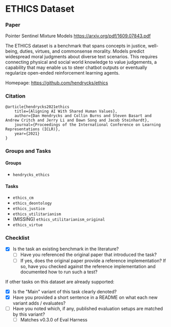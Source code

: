 # ETHICS Dataset

### Paper

Pointer Sentinel Mixture Models
https://arxiv.org/pdf/1609.07843.pdf

The ETHICS dataset is a benchmark that spans concepts in justice, well-being,
duties, virtues, and commonsense morality. Models predict widespread moral
judgments about diverse text scenarios. This requires connecting physical and
social world knowledge to value judgements, a capability that may enable us
to steer chatbot outputs or eventually regularize open-ended reinforcement
learning agents.

Homepage: https://github.com/hendrycks/ethics

### Citation

```
@article{hendrycks2021ethics
    title={Aligning AI With Shared Human Values},
    author={Dan Hendrycks and Collin Burns and Steven Basart and Andrew Critch and Jerry Li and Dawn Song and Jacob Steinhardt},
    journal={Proceedings of the International Conference on Learning Representations (ICLR)},
    year={2021}
}
```

### Groups and Tasks

#### Groups

- `hendrycks_ethics`

#### Tasks

* `ethics_cm`
* `ethics_deontology`
* `ethics_justice`
* `ethics_utilitarianism`
* (MISSING) `ethics_utilitarianism_original`
* `ethics_virtue`

### Checklist

* [x] Is the task an existing benchmark in the literature?
    * [ ] Have you referenced the original paper that introduced the task?
    * [ ] If yes, does the original paper provide a reference implementation? If so, have you checked against the reference implementation and documented how to run such a test?

If other tasks on this dataset are already supported:

* [x] Is the "Main" variant of this task clearly denoted?
* [x] Have you provided a short sentence in a README on what each new variant adds / evaluates?
* [ ] Have you noted which, if any, published evaluation setups are matched by this variant?
    * [ ] Matches v0.3.0 of Eval Harness
